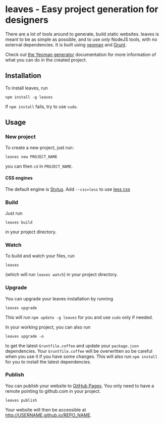 # leaves - Easy project generation for designers

There are a lot of tools around to generate, build
static websites. leaves is meant to be as simple
as possible, and to use *only* NodeJS tools, with
no external dependencies. It is built using
[yeoman](http://yeoman.io/) and [Grunt](http://gruntjs.com/).

Check out [the Yeoman generator][generator-static-website] documentation
for more information of what you can do in the created project.

## Installation

To install leaves, run

```
npm install -g leaves
```

If `npm install` fails, try to use `sudo`.

## Usage

### New project

To create a new project, just run:

```
leaves new PROJECT_NAME
```

you can then `cd` in `PROJECT_NAME`.

#### CSS engines

The default engine is [Stylus](http://learnboost.github.io/stylus/).
Add `--css=less` to use [less css](http://lesscss.org/)

### Build

Just run

```
leaves build
```

in your project directory.

### Watch

To build and watch your files, run

```
leaves
```

(which will run `leaves watch`) in your project directory.

### Upgrade

You can upgrade your leaves installation by running

```
leaves upgrade
```

This will run `npm update -g leaves` for you and use `sudo` only if needed.

In your working project, you can also run

```
leaves upgrade -o
```

to get the latest `Gruntfile.coffee` and update your `package.json`
dependencies. Your `Gruntfile.coffee` will be overwritten so be
careful when you use it if you have some changes.
This will also run `npm install` for you to install the latest
dependencies.

### Publish

You can publish your website to [GitHub Pages][github-pages].
You only need to have a remote pointing to github.com in your project.

```
leaves publish
```

Your website will then be accessible at http://USERNAME.github.io/REPO_NAME.


[generator-static-website]: https://github.com/claudetech/generator-static-website
[github-pages]: https://pages.github.com/

